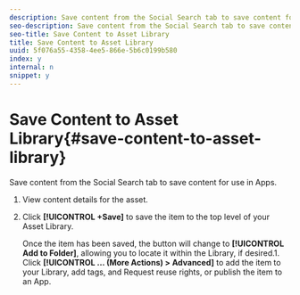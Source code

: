 ```yaml
---
description: Save content from the Social Search tab to save content for use in Apps.
seo-description: Save content from the Social Search tab to save content for use in Apps.
seo-title: Save Content to Asset Library
title: Save Content to Asset Library
uuid: 5f076a55-4358-4ee5-866e-5b6c0199b580
index: y
internal: n
snippet: y
---
```


# Save Content to Asset Library{#save-content-to-asset-library}

Save content from the Social Search tab to save content for use in Apps.

1. View content details for the asset.
1. Click **[!UICONTROL +Save]** to save the item to the top level of your Asset Library.

   Once the item has been saved, the button will change to **[!UICONTROL Add to Folder]**, allowing you to locate it within the Library, if desired.1. Click **[!UICONTROL … (More Actions) > Advanced]** to add the item to your Library, add tags, and Request reuse rights, or publish the item to an App.
